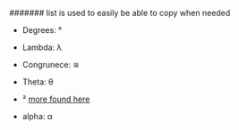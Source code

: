 ####### list is used to easily be able to copy when needed

* Degrees: °
* Lambda: λ
* Congrunece: ≅
* Theta: θ
* ² [more found here](https://en.wikipedia.org/wiki/Unicode_subscripts_and_superscripts)


* alpha: α



